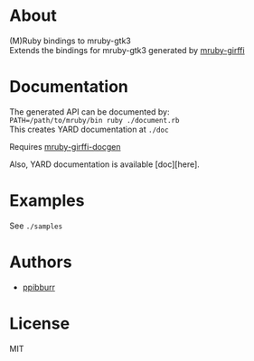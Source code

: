 [mruby-girffi]: (http://github.com/ppibburr/mruby-girffi)
[mruby-girffi-docgen]: (http://github.com/ppibburr/mruby-girffi-docgen)
[doc]: (http://ppibburr.github.com/mruby-gtk3)
[ppibburr]: (http://github.com/ppibburr)

About
===
(M)Ruby bindings to mruby-gtk3  
Extends the bindings for mruby-gtk3 generated by [mruby-girffi][mruby-girffi] 

Documentation
===
The generated API can be documented by:  
`PATH=/path/to/mruby/bin ruby ./document.rb`  
This creates YARD documentation at `./doc`  
  
Requires [mruby-girffi-docgen][mruby-girffi-docgen]  

Also, YARD documentation is available [doc][here].

Examples
===
See `./samples`

Authors
===
* [ppibburr][ppibburr]

License
===
MIT
